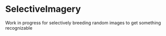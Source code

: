 SelectiveImagery
================

Work in progress for selectively breeding random images to get something recognizable
